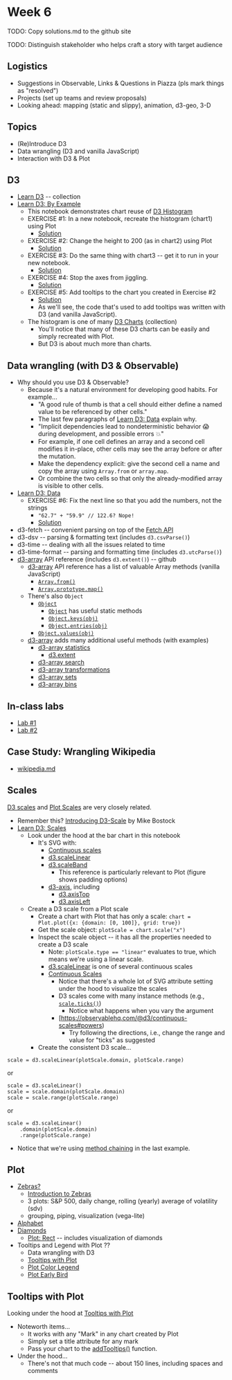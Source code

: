 # Week 6

TODO: Copy solutions.md to the github site

TODO: Distinguish stakeholder who helps craft a story with target audience

## Logistics

* Suggestions in Observable, Links & Questions in Piazza (pls mark things as "resolved")
* Projects (set up teams and review proposals)
* Looking ahead: mapping (static and slippy), animation, d3-geo, 3-D

## Topics

* (Re)Introduce D3
* Data wrangling (D3 and vanilla JavaScript)
* Interaction with D3 & Plot

## D3

* [Learn D3](https://observablehq.com/@d3/learn-d3?collection=@d3/learn-d3) -- collection
* [Learn D3: By Example](https://observablehq.com/@d3/learn-d3-by-example?collection=@d3/learn-d3)
  * This notebook demonstrates chart reuse of [D3 Histogram](https://observablehq.com/@d3/histogram)
  * EXERCISE #1: In a new notebook, recreate the histogram (chart1) using Plot
    * [Solution](./solutions.md#exercise-1)
  * EXERCISE #2: Change the height to 200 (as in chart2) using Plot
    * [Solution](./solutions.md#exercise-2)
  * EXERCISE #3: Do the same thing with chart3 -- get it to run in your new notebook.
    * [Solution](./solutions.md#exercise-3--4)
  * EXERCISE #4: Stop the axes from jiggling.
    * [Solution](./solutions.md#exercise-3--4)
  * EXERCISE #5: Add tooltips to the chart you created in Exercise #2
    * [Solution](./solutions.md/exercise-5)
    * As we'll see, the code that's used to add tooltips was written with D3 (and vanilla JavaScript).
  * The histogram is one of many [D3 Charts](https://observablehq.com/collection/@d3/charts) (collection)
    * You'll notice that many of these D3 charts can be easily and simply recreated with Plot.
    * But D3 is about much more than charts.

## Data wrangling (with D3 & Observable)

* Why should you use D3 & Observable?
  * Because it's a natural environment for developing good habits. For example...
    * "A good rule of thumb is that a cell should either define a named value to be referenced by other cells."
    * The last few paragraphs of [Learn D3: Data](https://observablehq.com/@d3/learn-d3-data?collection=@d3/learn-d3) explain why.
    * "Implicit dependencies lead to nondeterministic behavior 😱 during development, and possible errors 💥"
    * For example, if one cell defines an array and a second cell modifies it in-place, other cells may see the array before or after the mutation. 
    * Make the dependency explicit: give the second cell a name and copy the array using `Array.from` or `array.map`. 
    * Or combine the two cells so that only the already-modified array is visible to other cells.
* [Learn D3: Data](https://observablehq.com/@d3/learn-d3-data?collection=@d3/learn-d3)
  * EXERCISE #6: Fix the next line so that you add the numbers, not the strings
    * ``"62.7" + "59.9" // 122.6? Nope!``
    * [Solution](./solutions.md#exercise-6)
* d3-fetch -- convenient parsing on top of the [Fetch API](https://developer.mozilla.org/en-US/docs/Web/API/Fetch_API)
* d3-dsv -- parsing & formatting text (includes `d3.csvParse()`)
* d3-time -- dealing with all the issues related to time
* d3-time-format -- parsing and formatting time (includes `d3.utcParse()`)
* [d3-array](https://github.com/d3/d3-array) API reference (includes `d3.extent()`) -- github
  * [d3-array](https://github.com/d3/d3-array) API reference has a list of valuable Array methods (vanilla JavaScript)
    * [`Array.from()`](https://developer.mozilla.org/en-US/docs/Web/JavaScript/Reference/Global_Objects/Array/from)
    * [`Array.prototype.map()`](https://developer.mozilla.org/en-US/docs/Web/JavaScript/Reference/Global_Objects/Array/map)
  * There's also `Object`
    * [`Object`](https://developer.mozilla.org/en-US/docs/Web/JavaScript/Reference/Global_Objects/Object)
      * [`Object`](https://developer.mozilla.org/en-US/docs/Web/JavaScript/Reference/Global_Objects/Object) has useful static methods
      * [`Object.keys(obj)`](https://developer.mozilla.org/en-US/docs/Web/JavaScript/Reference/Global_Objects/Object/keys)
      * [`Object.entries(obj)`](https://developer.mozilla.org/en-US/docs/Web/JavaScript/Reference/Global_Objects/Object/entries)
    * [`Object.values(obj)`](https://developer.mozilla.org/en-US/docs/Web/JavaScript/Reference/Global_Objects/Object/values)
  * [d3-array](https://github.com/d3/d3-array) adds many additional useful methods (with examples)
    * [d3-array statistics](https://github.com/d3/d3-array#statistics)
      * [d3.extent](https://observablehq.com/@d3/d3-extent)
    * [d3-array search](https://github.com/d3/d3-array#search)
    * [d3-array transformations](https://github.com/d3/d3-array#transformations)
    * [d3-array sets](https://github.com/d3/d3-array#sets)
    * [d3-array bins](https://github.com/d3/d3-array#bins)

## In-class labs

* [Lab #1](./lab01.md)
* [Lab #2](./lab02.md)

## Case Study: Wrangling Wikipedia

* [wikipedia.md](./wikipedia.md)

## Scales

[D3 scales](https://github.com/d3/d3-scale) and 
[Plot Scales](https://observablehq.com/@observablehq/plot-scales) are very closely related.

* Remember this? [Introducing D3-Scale](https://medium.com/@mbostock/introducing-d3-scale-61980c51545f) by Mike Bostock
* [Learn D3: Scales](https://observablehq.com/@d3/learn-d3-scales?collection=@d3/learn-d3)
  * Look under the hood at the bar chart in this notebook
    * It's SVG with:
      * [Continuous scales](https://github.com/d3/d3-scale#continuous-scales)
      * [d3.scaleLinear](https://github.com/d3/d3-scale#linear-scales)
      * [d3.scaleBand](https://github.com/d3/d3-scale#band-scales)
        * This reference is particularly relevant to Plot (figure shows padding options)
      * [d3-axis](https://github.com/d3/d3-axis#d3-axis), including
        * [d3.axisTop](https://github.com/d3/d3-axis#axisTop)
        * [d3.axisLeft](https://github.com/d3/d3-axis#axisLeft)
  * Create a D3 scale from a Plot scale
    * Create a chart with Plot that has only a scale: `chart = Plot.plot({x: {domain: [0, 100]}, grid: true})`
    * Get the scale object: `plotScale = chart.scale("x")`
    * Inspect the scale object -- it has all the properties needed to create a D3 scale
      * Note: `plotScale.type == "linear"` evaluates to true, which means we're using a linear scale.
      * [d3.scaleLinear](https://observablehq.com/@d3/d3-scalelinear) is one of several continuous scales
      * [Continuous Scales](https://observablehq.com/@d3/continuous-scales)
        * Notice that there's a whole lot of SVG attribute setting under the hood to visualize the scales
        * D3 scales come with many instance methods (e.g., [`scale.ticks()`](https://observablehq.com/@d3/scale-ticks))
          * Notice what happens when you vary the argument
        * [https://observablehq.com/@d3/continuous-scales#powers)
          * Try following the directions, i.e., change the range and value for "ticks" as suggested
    * Create the consistent D3 scale...
```
scale = d3.scaleLinear(plotScale.domain, plotScale.range)
```
or
```
scale = d3.scaleLinear()
scale = scale.domain(plotScale.domain)
scale = scale.range(plotScale.range)
```
or
```
scale = d3.scaleLinear()
    .domain(plotScale.domain)
    .range(plotScale.range)
```
* Notice that we're using [method chaining](https://en.wikipedia.org/wiki/Method_chaining) in the last example.

## Plot

* [Zebras?](https://observablehq.com/d/06a69c8c091df4c8)
  * [Introduction to Zebras](https://observablehq.com/@nickslevine/introduction-to-zebras-a-data-analysis-library-for-javascr)
  * 3 plots: S&P 500, daily change, rolling (yearly) average of volatility (sdv)
  * grouping, piping, visualization (vega-lite)
* [Alphabet](https://observablehq.com/d/3658a2d7f26f0ce3)
* [Diamonds](https://observablehq.com/d/55be911c1c3ac463)
  * [Plot: Rect](https://observablehq.com/@observablehq/plot-rect) -- includes visualization of diamonds
* Tooltips and Legend with Plot ??
  * Data wrangling with D3
  * [Tooltips with Plot](https://observablehq.com/@mkfreeman/plot-tooltip)
  * [Plot Color Legend](https://observablehq.com/@ambassadors/plot-color-legend)
  * [Plot Early Bird](https://observablehq.com/@fil/plot-early-bird)

## Tooltips with Plot 

Looking under the hood at [Tooltips with Plot](https://observablehq.com/@mkfreeman/plot-tooltip)

* Noteworth items...
  * It works with any "Mark" in any chart created by Plot
  * Simply set a title attribute for any mark
  * Pass your chart to the [addTooltips()](https://observablehq.com/@mkfreeman/plot-tooltip#addTooltips) function.
* Under the hood...
  * There's not that much code -- about 150 lines, including spaces and comments

